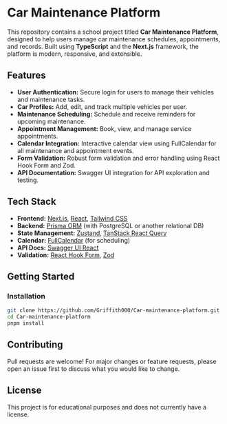 # Car Maintenance Platform

This repository contains a school project titled **Car Maintenance Platform**, designed to help users manage car maintenance schedules, appointments, and records. Built using **TypeScript** and the **Next.js** framework, the platform is modern, responsive, and extensible.

## Features

- **User Authentication:** Secure login for users to manage their vehicles and maintenance tasks.
- **Car Profiles:** Add, edit, and track multiple vehicles per user.
- **Maintenance Scheduling:** Schedule and receive reminders for upcoming maintenance.
- **Appointment Management:** Book, view, and manage service appointments.
- **Calendar Integration:** Interactive calendar view using FullCalendar for all maintenance and appointment events.
- **Form Validation:** Robust form validation and error handling using React Hook Form and Zod.
- **API Documentation:** Swagger UI integration for API exploration and testing.

## Tech Stack

- **Frontend:** [Next.js](https://nextjs.org/), [React](https://react.dev/), [Tailwind CSS](https://tailwindcss.com/)
- **Backend:** [Prisma ORM](https://www.prisma.io/) (with PostgreSQL or another relational DB)
- **State Management:** [Zustand](https://zustand-demo.pmnd.rs/), [TanStack React Query](https://tanstack.com/query/v5)
- **Calendar:** [FullCalendar](https://fullcalendar.io/) (for scheduling)
- **API Docs:** [Swagger UI React](https://www.npmjs.com/package/swagger-ui-react)
- **Validation:** [React Hook Form](https://react-hook-form.com/), [Zod](https://zod.dev/)

## Getting Started

### Installation

```bash
git clone https://github.com/Griffith000/Car-maintenance-platform.git
cd Car-maintenance-platform
pnpm install
```

## Contributing

Pull requests are welcome! For major changes or feature requests, please open an issue first to discuss what you would like to change.

## License

This project is for educational purposes and does not currently have a license.

